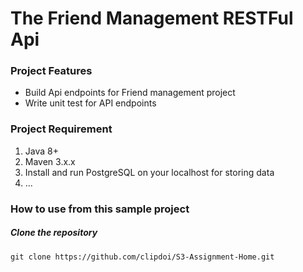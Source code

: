 # The Friend Management RESTFul Api

### Project Features

* Build Api endpoints for Friend management project
* Write unit test for API endpoints

### Project Requirement
1. Java 8+
2. Maven 3.x.x
3. Install and run PostgreSQL on your localhost for storing data
4. ...

### How to use from this sample project
##### Clone the repository
```
git clone https://github.com/clipdoi/S3-Assignment-Home.git
```
